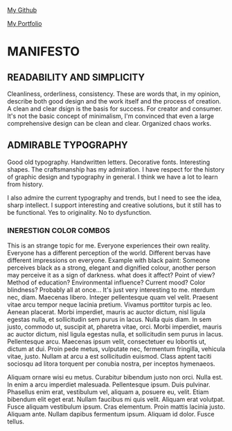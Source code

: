 [My Github](https://github.com/Natalie2509/english-for-designers/blob/main/README.md)

[My Portfolio](https://nataliedurinska.myportfolio.com/work)

# MANIFESTO

## READABILITY AND SIMPLICITY
Cleanliness, orderliness, consistency.
These are words that, in my opinion, describe both good design and the work itself and the process of creation.
A clean and clear dsign is the basis for success. For creator and consumer.
It's not the basic concept of minimalism, I'm convinced that even a large comprehensive design can be clean and clear. Organized chaos works.


## ADMIRABLE TYPOGRAPHY

Good old typography. Handwritten letters. Decorative fonts. Interesting shapes. The craftsmanship has my admiration.
I have respect for the history of graphic design and typography in general. I think we have a lot to learn from history.

I also admire the current typography and trends, but I need to see the idea, sharp intellect. I support interesting and creative solutions, but it still has to be functional.
Yes to originality. No to dysfunction.


### INERESTIGN COLOR COMBOS
This is an strange topic for me. Everyone experiences their own reality. Everyone has a different perception of the world. Different bervas have different impressions on everyone.
Example with black paint: Someone perceives black as a strong, elegant and dignified colour, another person may perceive it as a sign of darkness.
what does it affect? Point of view? Method of education? Environmental influence? Current mood? Color blindness?
Probably all at once... It's just very interesting to me.
nterdum nec, diam. Maecenas libero. Integer pellentesque quam vel velit. Praesent vitae arcu tempor neque lacinia pretium. Vivamus porttitor turpis ac leo. Aenean placerat. Morbi imperdiet, mauris ac auctor dictum, nisl ligula egestas nulla, et sollicitudin sem purus in lacus. Nulla quis diam. In sem justo, commodo ut, suscipit at, pharetra vitae, orci. Morbi imperdiet, mauris ac auctor dictum, nisl ligula egestas nulla, et sollicitudin sem purus in lacus. Pellentesque arcu. Maecenas ipsum velit, consectetuer eu lobortis ut, dictum at dui. Proin pede metus, vulputate nec, fermentum fringilla, vehicula vitae, justo. Nullam at arcu a est sollicitudin euismod. Class aptent taciti sociosqu ad litora torquent per conubia nostra, per inceptos hymenaeos.

Aliquam ornare wisi eu metus. Curabitur bibendum justo non orci. Nulla est. In enim a arcu imperdiet malesuada. Pellentesque ipsum. Duis pulvinar. Phasellus enim erat, vestibulum vel, aliquam a, posuere eu, velit. Etiam bibendum elit eget erat. Nullam faucibus mi quis velit. Aliquam erat volutpat. Fusce aliquam vestibulum ipsum. Cras elementum. Proin mattis lacinia justo. Aliquam ante. Nullam dapibus fermentum ipsum. Aliquam id dolor. Fusce tellus.
